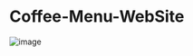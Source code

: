 # Coffee-Menu-WebSite

![image](https://github.com/user-attachments/assets/cab3c970-7d47-473f-9ec8-8f7bad3b5016)
